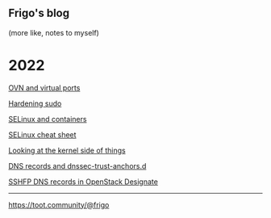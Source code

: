 Frigo's blog
------------

(more like, notes to myself)

# 2022

[OVN and virtual ports](/ovnvirtual.md)

[Hardening sudo](/sudo.md)

[SELinux and containers](/udica.md)

[SELinux cheat sheet](/selinux.md)

[Looking at the kernel side of things](/kerneltrace.md)

[DNS records and dnssec-trust-anchors.d](/dnssecanchors.md)

[SSHFP DNS records in OpenStack Designate](/sshfp.md)


----
https://toot.community/@frigo
